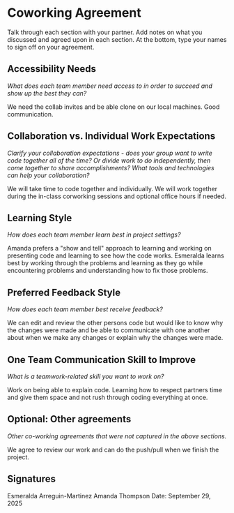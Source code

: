 # Coworking Agreement

Talk through each section with your partner. Add notes on what you discussed and agreed upon in each section. At the bottom, type your names to sign off on your agreement.

## Accessibility Needs
*What does each team member need access to in order to succeed and show up the best they can?*

We need the collab invites and be able clone on our local machines. Good communication.

## Collaboration vs. Individual Work Expectations
*Clarify your collaboration expectations - does your group want to write code together all of the time? Or divide work to do independently, then come together to share accomplishments? What tools and technologies can help your collaboration?*

We will take time to code together and individually. We will work together during the in-class corworking sessions and optional office hours if needed.

## Learning Style
*How does each team member learn best in project settings?*

Amanda prefers a "show and tell" approach to learning and working on presenting code and learning to see how the code works. Esmeralda learns best by working through the problems and learning as they go while encountering problems and understanding how to fix those problems.


## Preferred Feedback Style
*How does each team member best receive feedback?*

We can edit and review the other persons code but would like to know why the changes were made and be able to communicate with one another about when we make any changes or explain why the changes were made.

## One Team Communication Skill to Improve
*What is a teamwork-related skill you want to work on?*

Work on being able to explain code. Learning how to respect partners time and give them space and not rush through coding everything at once. 

## Optional: Other agreements
*Other co-working agreements that were not captured in the above sections.*

We agree to review our work and can do the push/pull when we finish the project.

## Signatures
Esmeralda Arreguin-Martinez Amanda Thompson
Date: September 29, 2025

